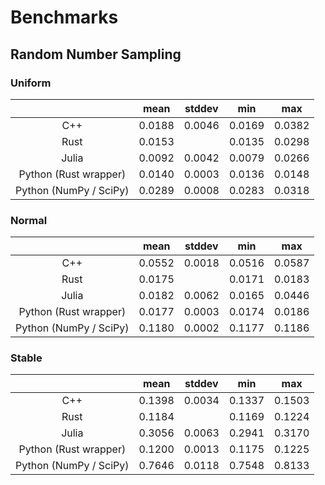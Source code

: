 # Benchmarks

## Random Number Sampling

### Uniform 
| | mean | stddev | min | max |
|:---:|:---:|:---:|:---:|:---:|
| C++ | 0.0188 | 0.0046 | 0.0169 | 0.0382 |
| Rust | 0.0153 |  | 0.0135 | 0.0298 |
| Julia | 0.0092 | 0.0042 | 0.0079 | 0.0266 |
| Python (Rust wrapper) | 0.0140 | 0.0003 | 0.0136 | 0.0148  |
| Python (NumPy / SciPy) | 0.0289 | 0.0008 | 0.0283 | 0.0318 |

### Normal
| | mean | stddev | min | max |
|:---:|:---:|:---:|:---:|:---:|
| C++ | 0.0552 | 0.0018 | 0.0516 | 0.0587 |
| Rust | 0.0175 |  | 0.0171 | 0.0183 |
| Julia | 0.0182 | 0.0062 | 0.0165 | 0.0446 |
| Python (Rust wrapper) | 0.0177 | 0.0003 | 0.0174 | 0.0186 |
| Python (NumPy / SciPy) | 0.1180 | 0.0002 | 0.1177 | 0.1186 |

### Stable
| | mean | stddev | min | max |
|:---:|:---:|:---:|:---:|:---:|
| C++ | 0.1398 | 0.0034 | 0.1337 | 0.1503 |
| Rust | 0.1184 |  | 0.1169 | 0.1224 |
| Julia | 0.3056 | 0.0063 | 0.2941 | 0.3170 |
| Python (Rust wrapper) | 0.1200 | 0.0013 | 0.1175 | 0.1225 |
| Python (NumPy / SciPy) | 0.7646 | 0.0118 | 0.7548 | 0.8133 |
